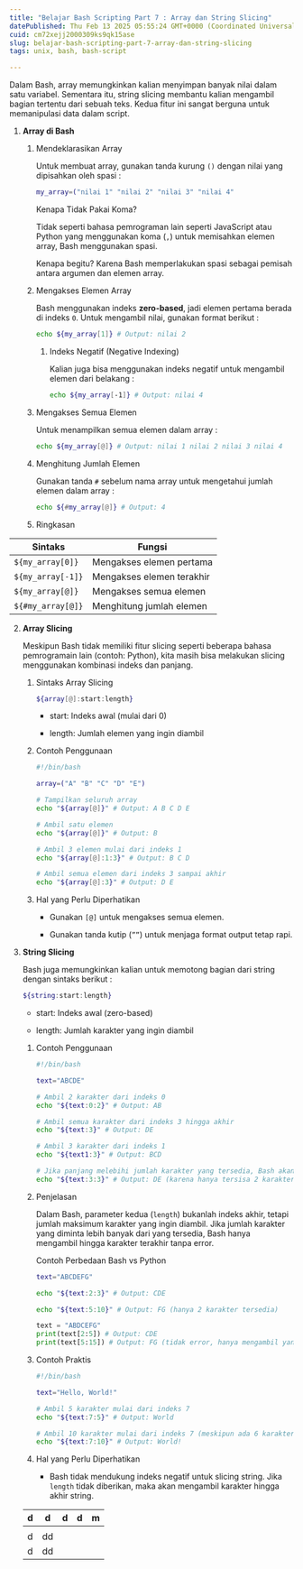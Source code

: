 ```yaml
---
title: "Belajar Bash Scripting Part 7 : Array dan String Slicing"
datePublished: Thu Feb 13 2025 05:55:24 GMT+0000 (Coordinated Universal Time)
cuid: cm72xejj2000309ks9qk15ase
slug: belajar-bash-scripting-part-7-array-dan-string-slicing
tags: unix, bash, bash-script

---
```


Dalam Bash, array memungkinkan kalian menyimpan banyak nilai dalam satu variabel. Sementara itu, string slicing membantu kalian mengambil bagian tertentu dari sebuah teks. Kedua fitur ini sangat berguna untuk memanipulasi data dalam script.

1. **Array di Bash**
    
    1. Mendeklarasikan Array
        
        Untuk membuat array, gunakan tanda kurung `()` dengan nilai yang dipisahkan oleh spasi :
        
        ```bash
        my_array=("nilai 1" "nilai 2" "nilai 3" "nilai 4"
        ```
        
        Kenapa Tidak Pakai Koma?
        
        Tidak seperti bahasa pemrograman lain seperti JavaScript atau Python yang menggunakan koma (`,`) untuk memisahkan elemen array, Bash menggunakan spasi.
        
        Kenapa begitu? Karena Bash memperlakukan spasi sebagai pemisah antara argumen dan elemen array.
        
    2. Mengakses Elemen Array
        
        Bash menggunakan indeks **zero-based**, jadi elemen pertama berada di indeks `0`. Untuk mengambil nilai, gunakan format berikut :
        
        ```bash
        echo ${my_array[1]} # Output: nilai 2
        ```
        
        1. Indeks Negatif (Negative Indexing)
            
            Kalian juga bisa menggunakan indeks negatif untuk mengambil elemen dari belakang :
            
            ```bash
            echo ${my_array[-1]} # Output: nilai 4
            ```
            
    3. Mengakses Semua Elemen
        
        Untuk menampilkan semua elemen dalam array :
        
        ```bash
        echo ${my_array[@]} # Output: nilai 1 nilai 2 nilai 3 nilai 4
        ```
        
    4. Menghitung Jumlah Elemen
        
        Gunakan tanda `#` sebelum nama array untuk mengetahui jumlah elemen dalam array :
        
        ```bash
        echo ${#my_array[@]} # Output: 4
        ```
        
    5. Ringkasan
        
 | Sintaks | Fungsi |
 | --- | --- |
 | `${my_array[0]}` | Mengakses elemen pertama |
 | `${my_array[-1]}` | Mengakses elemen terakhir |
 | `${my_array[@]}` | Mengakses semua elemen |
 | `${#my_array[@]}` | Menghitung jumlah elemen |
        
2. **Array Slicing**
    
    Meskipun Bash tidak memiliki fitur slicing seperti beberapa bahasa pemrogramain lain (contoh: Python), kita masih bisa melakukan slicing menggunakan kombinasi indeks dan panjang.
    
    1. Sintaks Array Slicing
        
        ```bash
        ${array[@]:start:length}
        ```
        
        * start: Indeks awal (mulai dari 0)
            
        * length: Jumlah elemen yang ingin diambil
            
    2. Contoh Penggunaan
        
        ```bash
        #!/bin/bash
        
        array=("A" "B" "C" "D" "E")
        
        # Tampilkan seluruh array
        echo "${array[@]}" # Output: A B C D E
        
        # Ambil satu elemen
        echo "${array[@]}" # Output: B
        
        # Ambil 3 elemen mulai dari indeks 1
        echo "${array[@]:1:3}" # Output: B C D
        
        # Ambil semua elemen dari indeks 3 sampai akhir
        echo "${array[@]:3}" # Output: D E
        ```
        
    3. Hal yang Perlu Diperhatikan
        
        * Gunakan `[@]` untuk mengakses semua elemen.
            
        * Gunakan tanda kutip (`””`) untuk menjaga format output tetap rapi.
            
3. **String Slicing**
    
    Bash juga memungkinkan kalian untuk memotong bagian dari string dengan sintaks berikut :
    
    ```bash
    ${string:start:length}
    ```
    
    * start: Indeks awal (zero-based)
        
    * length: Jumlah karakter yang ingin diambil
        
    
    1. Contoh Penggunaan
        
        ```bash
        #!/bin/bash
        
        text="ABCDE"
        
        # Ambil 2 karakter dari indeks 0
        echo "${text:0:2}" # Output: AB
        
        # Ambil semua karakter dari indeks 3 hingga akhir
        echo "${text:3}" # Output: DE
        
        # Ambil 3 karakter dari indeks 1
        echo "${text1:3}" # Output: BCD
        
        # Jika panjang melebihi jumlah karakter yang tersedia, Bash akan mengambil sampai akhir
        echo "${text:3:3}" # Output: DE (karena hanya tersisa 2 karakter)
        ```
        
    2. Penjelasan
        
        Dalam Bash, parameter kedua (`length`) bukanlah indeks akhir, tetapi jumlah maksimum karakter yang ingin diambil. Jika jumlah karakter yang diminta lebih banyak dari yang tersedia, Bash hanya mengambil hingga karakter terakhir tanpa error.
        
        Contoh Perbedaan Bash vs Python
        
        ```bash
        text="ABCDEFG"
        
        echo "${text:2:3}" # Output: CDE
        
        echo "${text:5:10}" # Output: FG (hanya 2 karakter tersedia)
        ```
        
        ```python
        text = "ABDCEFG"
        print(text[2:5]) # Output: CDE
        print(text[5:15]) # Output: FG (tidak error, hanya mengambil yang tersedia)
        ```
        
    3. Contoh Praktis
        
        ```bash
        #!/bin/bash
        
        text="Hello, World!"
        
        # Ambil 5 karakter mulai dari indeks 7
        echo "${text:7:5}" # Output: World
        
        # Ambil 10 karakter mulai dari indeks 7 (meskipun ada 6 karakter tersisa)
        echo "${text:7:10}" # Output: World!
        ```
        
    4. Hal yang Perlu Diperhatikan
        
        * Bash tidak mendukung indeks negatif untuk slicing string. Jika `length` tidak diberikan, maka akan mengambil karakter hingga akhir string.
            

    | d | d | d | d | m |
    | --- | --- | --- | --- | --- |
    |  |  |  |  |  |
    | d | dd |  |  |  |
    | d | dd |  |  |  |